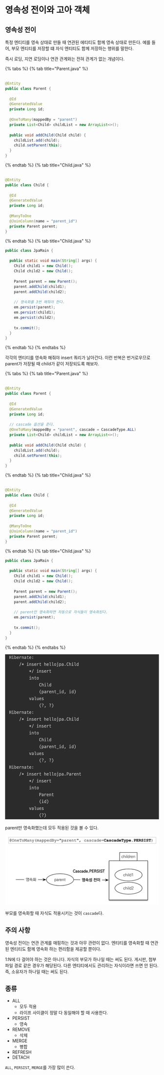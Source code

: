 # 영속성 전이와 고아 객체

## 영속성 전이

특정 엔티티를 영속 상태로 만들 때 연관된 에티티도 함께 영속 상태로 만든다. 예를 들어, 부모 엔티티를 저장할 떄 자식 엔티티도 함께 저장하는 행위를 말한다.

즉시 로딩, 지연 로딩이나 연관 관계와는 전혀 관계가 없는 개념이다.

{% tabs %} {% tab title="Parent.java" %}

```java

@Entity
public class Parent {

  @Id
  @GeneratedValue
  private Long id;

  @OneToMany(mappedBy = "parent")
  private List<Child> childList = new ArrayList<>();

  public void addChild(Child child) {
    childList.add(child);
    child.setParent(this);
  }
}
```

{% endtab %} {% tab title="Child.java" %}

```java

@Entity
public class Child {

  @Id
  @GeneratedValue
  private Long id;

  @ManyToOne
  @JoinColumn(name = "parent_id")
  private Parent parent;
}
```

{% endtab %} {% tab title="Child.java" %}

```java
public class JpaMain {

  public static void main(String[] args) {
    Child child1 = new Child();
    Child child2 = new Child();

    Parent parent = new Parent();
    parent.addChild(child1);
    parent.addChild(child2);

    // 영속화를 3번 해줘야 한다.
    em.persist(parent);
    em.persist(child1);
    em.persist(child2);

    tx.commit();
  }
}
```

{% endtab %} {% endtabs %}

각각의 엔티티를 영속화 해줘야 insert 쿼리가 날아간다. 이런 반복은 번거로우므로 parent가 저장될 때 child가 같이 저장되도록 해보자.

{% tabs %} {% tab title="Parent.java" %}

```java

@Entity
public class Parent {

  @Id
  @GeneratedValue
  private Long id;

  // cascade 옵션을 준다.
  @OneToMany(mappedBy = "parent", cascade = CascadeType.ALL)
  private List<Child> childList = new ArrayList<>();

  public void addChild(Child child) {
    childList.add(child);
    child.setParent(this);
  }
}
```

{% endtab %} {% tab title="Child.java" %}

```java

@Entity
public class Child {

  @Id
  @GeneratedValue
  private Long id;

  @ManyToOne
  @JoinColumn(name = "parent_id")
  private Parent parent;
}
```

{% endtab %} {% tab title="Child.java" %}

```java
public class JpaMain {

  public static void main(String[] args) {
    Child child1 = new Child();
    Child child2 = new Child();

    Parent parent = new Parent();
    parent.addChild(child1);
    parent.addChild(child2);

    // parent만 영속화하면 자동으로 자식들이 영속화된다.
    em.persist(parent);

    tx.commit();
  }
}
```

{% endtab %} {% endtabs %}

![](../../.gitbook/assets/kimyounghan-orm-jpa/08/screenshot%202021-03-26%20오후%203.44.44.png)

parent만 영속화했는데 모두 적용된 것을 볼 수 있다.

![](../../.gitbook/assets/kimyounghan-orm-jpa/08/screenshot%202021-03-26%20오후%203.05.10.png)

부모를 영속화할 때 자식도 적용시키는 것이 `cascade`다.

## 주의 사항

영속성 전이는 연관 관계를 매핑하는 것과 아무 관련이 없다. 엔티티를 영속화할 때 연관된 엔티티도 함께 영속화 하는 편리함을 제공할 뿐이다.

1:N에 다 걸어야 하는 것은 아니다. 자식의 부모가 하나일 때는 써도 된다. 게시판, 첨부파일 경로 같은 경우가 해당된다. 다른 엔티티에서도 관리하는 자식이라면 쓰면 안 된다. 즉, 소유자가 하나일 때는 써도 된다.

## 종류

- ALL
    - 모두 적용
    - 라이프 사이클이 정말 다 동일해야 할 때 사용한다.
- PERSIST
    - 영속
- REMOVE
    - 삭제
- MERGE
    - 병합
- REFRESH
- DETACH

`ALL`, `PERSIST`, `MERGE`를 가장 많이 쓴다.